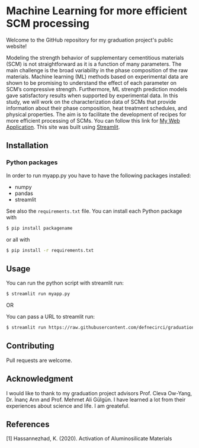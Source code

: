 # Machine Learning for more efficient SCM processing

Welcome to the GitHub repository for my graduation project's public website!

Modeling the strength behavior of supplementary cementitious materials (SCM) is not straightforward as it is a function of many parameters. The main challenge is the broad variability in the phase composition of the raw materials. Machine learning (ML) methods based on experimental data are shown to be promising to understand the effect of each parameter on SCM’s compressive strength. Furthermore, ML strength prediction models gave satisfactory results when supported by experimental data. In this study, we will work on the characterization data of SCMs that provide information about their phase composition, heat treatment schedules, and physical properties. The aim is to facilitate the development of recipes for more efficient processing of SCMs. You can follow this link for [My Web Application](https://graduationprojectens491.herokuapp.com). This site was built using [Streamlit](https://streamlit.io/).

## Installation


### Python packages

In order to run myapp.py you have to have the following packages installed:

* numpy
* pandas
* streamlit

See also the `requirements.txt` file.
You can install each Python package with

```sh
$ pip install packagename
```

or all with

```sh
$ pip install -r requirements.txt
```

## Usage

You can run the python script with streamlit run:
```sh
$ streamlit run myapp.py
```
OR

You can pass a URL to streamlit run:
```sh
$ streamlit run https://raw.githubusercontent.com/defnecirci/graduation_project_ens491/master/myapp.py
```

## Contributing
Pull requests are welcome.

## Acknowledgment
I would like to thank to my graduation project advisors Prof. Cleva Ow-Yang, Dr. İnanç Arın and Prof. Mehmet Ali Gülgün. I have learned a lot from their experiences about science and life. I am greateful.

## References
[1] Hassannezhad, K. (2020). Activation of Aluminosilicate Materials
